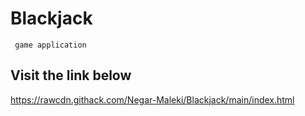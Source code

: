 ﻿# Blackjack
 ` game application`
## Visit the link below

https://rawcdn.githack.com/Negar-Maleki/Blackjack/main/index.html

